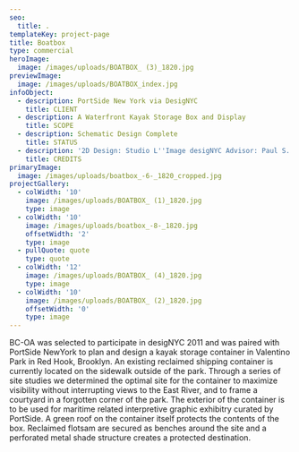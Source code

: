```yaml
---
seo:
  title: .
templateKey: project-page
title: Boatbox
type: commercial
heroImage:
  image: /images/uploads/BOATBOX_ (3)_1820.jpg
previewImage:
  image: /images/uploads/BOATBOX_index.jpg
infoObject:
  - description: PortSide New York via DesigNYC
    title: CLIENT
  - description: A Waterfront Kayak Storage Box and Display
    title: SCOPE
  - description: Schematic Design Complete
    title: STATUS
  - description: '2D Design: Studio L''Image desigNYC Advisor: Paul S. Alter'
    title: CREDITS
primaryImage:
  image: /images/uploads/boatbox_-6-_1820_cropped.jpg
projectGallery:
  - colWidth: '10'
    image: /images/uploads/BOATBOX_ (1)_1820.jpg
    type: image
  - colWidth: '10'
    image: /images/uploads/boatbox_-8-_1820.jpg
    offsetWidth: '2'
    type: image
  - pullQuote: quote
    type: quote
  - colWidth: '12'
    image: /images/uploads/BOATBOX_ (4)_1820.jpg
    type: image
  - colWidth: '10'
    image: /images/uploads/BOATBOX_ (2)_1820.jpg
    offsetWidth: '0'
    type: image
---
```

BC-OA was selected to participate in desigNYC 2011 and was paired with PortSide NewYork to plan and design a kayak storage container in Valentino Park in Red Hook, Brooklyn. An existing reclaimed shipping container is currently located on the sidewalk outside of the park. Through a series of site studies we determined the optimal site for the container to maximize visibility without interrupting views to the East River, and to frame a courtyard in a forgotten corner of the park. The exterior of the container is to be used for maritime related interpretive graphic exhibitry curated by PortSide. A green roof on the container itself protects the contents of the box. Reclaimed flotsam are secured as benches around the site and a perforated metal shade structure creates a protected destination.

